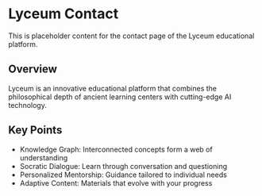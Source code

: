 
# Lyceum Contact 

This is placeholder content for the contact page of the Lyceum educational platform.

## Overview

Lyceum is an innovative educational platform that combines the philosophical depth of ancient learning centers with cutting-edge AI technology.

## Key Points

- Knowledge Graph: Interconnected concepts form a web of understanding
- Socratic Dialogue: Learn through conversation and questioning
- Personalized Mentorship: Guidance tailored to individual needs
- Adaptive Content: Materials that evolve with your progress
